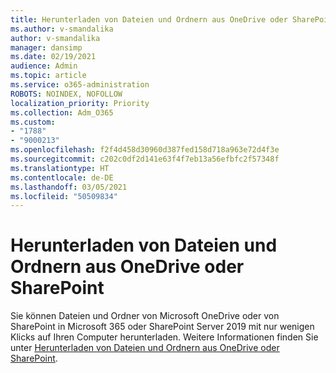 ```yaml
---
title: Herunterladen von Dateien und Ordnern aus OneDrive oder SharePoint
ms.author: v-smandalika
author: v-smandalika
manager: dansimp
ms.date: 02/19/2021
audience: Admin
ms.topic: article
ms.service: o365-administration
ROBOTS: NOINDEX, NOFOLLOW
localization_priority: Priority
ms.collection: Adm_O365
ms.custom:
- "1788"
- "9000213"
ms.openlocfilehash: f2f4d458d30960d387fed158d718a963e72d4f3e
ms.sourcegitcommit: c202c0df2d141e63f4f7eb13a56efbfc2f57348f
ms.translationtype: HT
ms.contentlocale: de-DE
ms.lasthandoff: 03/05/2021
ms.locfileid: "50509834"
---
```

# <a name="download-files-and-folders-from-onedrive-or-sharepoint"></a>Herunterladen von Dateien und Ordnern aus OneDrive oder SharePoint

Sie können Dateien und Ordner von Microsoft OneDrive oder von SharePoint in Microsoft 365 oder SharePoint Server 2019 mit nur wenigen Klicks auf Ihren Computer herunterladen. Weitere Informationen finden Sie unter [Herunterladen von Dateien und Ordnern aus OneDrive oder SharePoint](https://support.microsoft.com/office/download-files-and-folders-from-onedrive-or-sharepoint-5c7397b7-19c7-4893-84fe-d02e8fa5df05).
